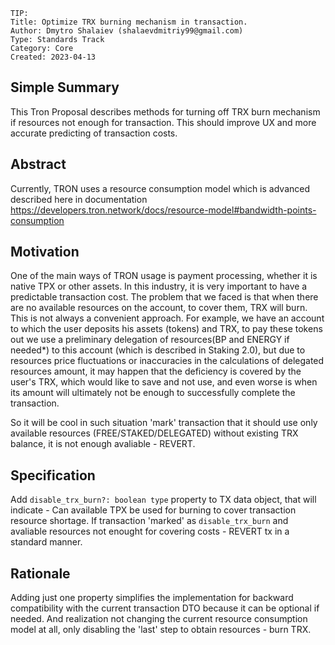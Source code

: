 ```
TIP: 
Title: Optimize TRX burning mechanism in transaction.
Author: Dmytro Shalaiev (shalaevdmitriy99@gmail.com)
Type: Standards Track
Category: Core
Created: 2023-04-13
```

## Simple Summary
This Tron Proposal describes methods for turning off TRX burn mechanism if resources not enough for transaction. This should improve UX and more accurate predicting of transaction costs.

## Abstract
Currently, TRON uses a resource consumption model which is advanced described here in documentation https://developers.tron.network/docs/resource-model#bandwidth-points-consumption

## Motivation
One of the main ways of TRON usage is payment processing, whether it is native TPX or other assets. In this industry, it is very important to have a predictable transaction cost. The problem that we faced is that when there are no available resources on the account, to cover them, TRX will burn. This is not always a convenient approach. For example, we have an account to which the user deposits his assets (tokens) and TRX, to pay these tokens out we use a preliminary delegation of resources(BP and ENERGY if needed*) to this account (which is described in Staking 2.0), but due to resources price fluctuations or inaccuracies in the calculations of delegated resources amount, it may happen that the deficiency is covered by the user's TRX, which would like to save and not use, and even worse is when its amount will ultimately not be enough to successfully complete the transaction.

So it will be cool in such situation 'mark' transaction that it should use only available resources (FREE/STAKED/DELEGATED) without existing TRX balance, it is not enough avaliable - REVERT.

## Specification

Add `disable_trx_burn?: boolean type` property to TX data object, that will indicate - Can available TPX be used for burning to cover transaction resource shortage.
If transaction 'marked' as `disable_trx_burn` and avaliable resources not enought for covering costs - REVERT tx in a standard manner.


## Rationale
Adding just one property simplifies the implementation for backward compatibility with the current transaction DTO because it can be optional if needed. And realization not changing the current resource consumption model at all, only disabling the 'last' step to obtain resources - burn TRX.
